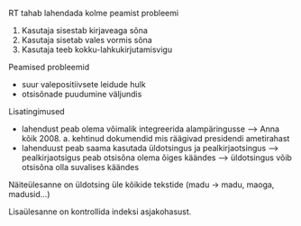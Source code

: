 RT tahab lahendada kolme peamist probleemi
1) Kasutaja sisestab kirjaveaga sõna
2) Kasutaja sisetab vales vormis sõna
3) Kasutaja teeb kokku-lahkukirjutamisvigu

Peamised probleemid
- suur valepositiivsete leidude hulk
- otsisõnade puudumine väljundis

Lisatingimused
- lahendust peab olema võimalik integreerida alampäringusse
  --> Anna kõik 2008. a. kehtinud dokumendid mis räägivad presidendi ametirahast
- lahenduust peab saama kasutada üldotsingus ja pealkirjaotsingus
  --> pealkirjaotsigus peab otsisõna olema õiges käändes
  --> üldotsingus võib otsisõna olla suvalises käändes

Näiteülesanne on üldotsing üle kõikide tekstide (madu -> madu, maoga, madusid...)

Lisaülesanne on kontrollida indeksi asjakohasust.
